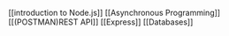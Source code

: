 [[introduction to Node.js]]
[[Asynchronous Programming]]
[[(POSTMAN)REST API]]
[[Express]]
[[Databases]]